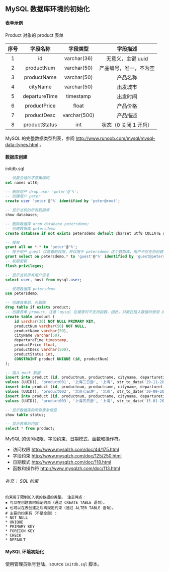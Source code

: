 ## MySQL 数据库环境的初始化

#### 表单示例

Product 对象的 product 表单

| 序号 | 字段名称 | 字段类型 | 字段描述
| :-:  | :-:     | :-:     | :-: 
| 1   | id            | varchar(36)  | 无意义，主键 uuid
| 2   | productNum    | varchar(50)  | 产品编号，唯一，不为空
| 3   | productName   | varchar(50)  | 产品名称
| 4   | cityName      | varchar(50)  | 出发城市
| 5   | departureTime | timestamp    | 出发时间
| 6   | productPrice  | float        | 产品价格
| 7   | productDesc   | varchar(500) | 产品描述
| 8   | productStatus | int          | 状态（0 关闭 1 开启）

MySQL 的完整数据类型列表，参阅 http://www.runoob.com/mysql/mysql-data-types.html 。

#### 数据库创建

initdb.sql
```sql
-- 设置会话的字符集编码
set names utf8;

-- 删除用户 drop user 'peter'@'%';
-- 创建用户 peter
create user 'peter'@'%' identified by 'peter@root';

-- 显示当前的所有数据库
show databases;

-- 删除数据库 drop database petersdemo;
-- 创建数据库 petersdemo
create database if not exists petersdemo default charset utf8 COLLATE utf8_general_ci;

-- 授权
grant all on *.* to 'peter'@'%';
-- 授予用户 guest 仅查看的权限，并仅限于 petersdemo 这个数据库，用户不存在则创建
grant select on petersdemo.* to 'guest'@'%' identified by 'guest@petersdemo';
-- 权限更新
flush privileges;

-- 显示当前所有用户信息
select user, host from mysql.user;

-- 使用数据库 petersdemo
use petersdemo;

-- 创建表单前，先删除
drop table if exists product;
-- 创建表单 product，注意：mysql 在建表时不支持函数，因此，只能在插入数据时使用 UUID()。
create table product (
    id varchar(36) NOT NULL PRIMARY KEY,
    productNum varchar(50) NOT NULL,
    productName varchar(50),
    cityName varchar(50),
    departureTime timestamp,
    productPrice float,
    productDesc varchar(500),
    productStatus int,
    CONSTRAINT product UNIQUE (id, productNum)
);

-- 插入 mock 数据
insert into product (id, productnum, productname, cityname, departuretime, productprice, productdesc, productstatus)
values (UUID(), 'product001', '上海三日游', '上海', str_to_date('29-11-2019 10:30:00.000000', '%d-%m-%Y %H:%i:%s.%f'), 1200, '魔都观光', 1);
insert into product (id, productnum, productname, cityname, departuretime, productprice, productdesc, productstatus)
values (UUID(), 'product002', '北京七日游', '北京', str_to_date('30-09-2019 09:00:00.000000', '%d-%m-%Y %H:%i:%s.%f'), 3500, '国庆七天乐', 0);
insert into product (id, productnum, productname, cityname, departuretime, productprice, productdesc, productstatus)
values (UUID(), 'product003', '上海五日游', '上海', str_to_date('15-01-2020 08:30:00.000000', '%d-%m-%Y %H:%i:%s.%f'), 2000, '魔都新春', 0);

-- 显示数据库的所有表单信息
show table status;

-- 显示表单的内容
select * from product;
```

MySQL 的访问权限、字段约束、日期模式、函数和操作符。
* 访问权限 http://www.mysqlzh.com/doc/44/175.html
* 字段约束 http://www.mysqlzh.com/doc/125/250.html
* 日期模式 http://www.mysqlzh.com/doc/118.html
* 函数和操作符 http://www.mysqlzh.com/doc/113.html

###### 补充： SQL 约束
```
约束用于限制加入表的数据的类型。 注意两点：
▪ 可以在创建表时规定约束（通过 CREATE TABLE 语句）。
▪ 也可以在表创建之后再规定约束（通过 ALTER TABLE 语句）。
# 主要的约束有（不是全部）:
* NOT NULL
* UNIQUE
* PRIMARY KEY
* FOREIGN KEY
* CHECK
* DEFAULT
```

#### MySQL 环境初始化
使用管理员账号登陆，source ``initdb.sql`` 脚本。
